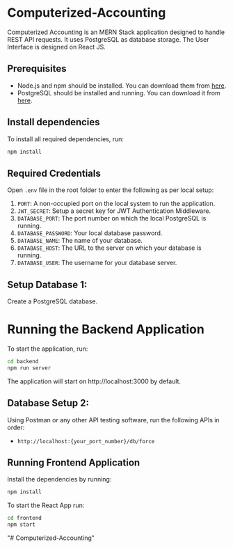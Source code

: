# Computerized-Accounting

Computerized Accounting is an MERN Stack application designed to handle REST API requests. It uses PostgreSQL as database storage. The User Interface is designed on React JS.

## Prerequisites

- Node.js and npm should be installed. You can download them from [here](https://nodejs.org/).
- PostgreSQL should be installed and running. You can download it from [here](https://www.postgresql.org/download/).

## Install dependencies

To install all required dependencies, run:

```bash
npm install
```

## Required Credentials

Open `.env` file in the root folder to enter the following as per local setup:

1. `PORT`: A non-occupied port on the local system to run the application.
2. `JWT_SECRET`: Setup a secret key for JWT Authentication Middleware.
3. `DATABASE_PORT`: The port number on which the local PostgreSQL is running.
4. `DATABASE_PASSWORD`: Your local database password.
5. `DATABASE_NAME`: The name of your database.
6. `DATABASE_HOST`: The URL to the server on which your database is running.
7. `DATABASE_USER`: The username for your database server.

## Setup Database 1:

Create a PostgreSQL database.

# Running the Backend Application

To start the application, run:

```bash
cd backend
npm run server
```

The application will start on http://localhost:3000 by default.

## Database Setup 2:

Using Postman or any other API testing software, run the following APIs in order:

- `http://localhost:{your_port_number}/db/force`

## Running Frontend Application

Install the dependencies by running:

```bash
npm install
```

To start the React App run:

```bash
cd frontend
npm start
```
"# Computerized-Accounting" 
